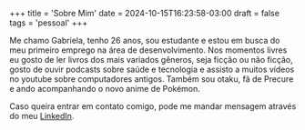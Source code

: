 +++
title = 'Sobre Mim'
date = 2024-10-15T16:23:58-03:00
draft = false
tags = 'pessoal'
+++

Me chamo Gabriela, tenho 26 anos, sou estudante e estou em busca do meu primeiro emprego na área de desenvolvimento. Nos momentos livres eu gosto de ler livros dos mais variados gêneros, seja ficção ou não ficção, gosto de ouvir podcasts sobre saúde e tecnologia e assisto a muitos vídeos no youtube sobre computadores antigos. Também sou otaku, fã de Precure e ando acompanhando o novo anime de Pokémon.

Caso queira entrar em contato comigo, pode me mandar mensagem através do meu [LinkedIn](https://www.linkedin.com/in/gabi-mariano/).